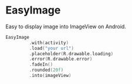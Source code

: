 # EasyImage

Easy to display image into ImageView on Android. 

```kotlin
EasyImage
         .with(activity)
         .load("your url")
         .placeholder(R.drawable.loading)
         .error(R.drawable.error)
         .fadeIn()
         .rounded(20f)
         .into(imageView)
```
